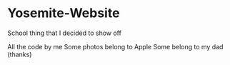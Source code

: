 # Yosemite-Website
School thing that I decided to show off

All the code by me
Some photos belong to Apple
Some belong to my dad (thanks)
